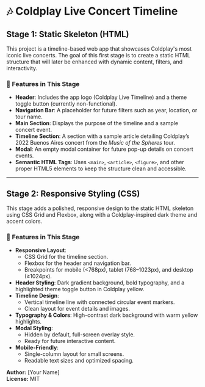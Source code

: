 # 🎶 Coldplay Live Concert Timeline

## Stage 1: Static Skeleton (HTML)
This project is a timeline-based web app that showcases Coldplay's most iconic live concerts. The goal of this first stage is to create a static HTML structure that will later be enhanced with dynamic content, filters, and interactivity.

### 🔧 Features in This Stage
- **Header**: Includes the app logo (Coldplay Live Timeline) and a theme toggle button (currently non-functional).
- **Navigation Bar**: A placeholder for future filters such as year, location, or tour name.
- **Main Section**: Displays the purpose of the timeline and a sample concert event.
- **Timeline Section**: A section with a sample article detailing Coldplay’s 2022 Buenos Aires concert from the *Music of the Spheres* tour.
- **Modal**: An empty modal container for future pop-up details on concert events.
- **Semantic HTML Tags**: Uses `<main>`, `<article>`, `<figure>`, and other proper HTML5 elements to keep the structure clean and accessible.

---

## Stage 2: Responsive Styling (CSS)
This stage adds a polished, responsive design to the static HTML skeleton using CSS Grid and Flexbox, along with a Coldplay-inspired dark theme and accent colors.

### 🎨 Features in This Stage
- **Responsive Layout**: 
  - CSS Grid for the timeline section.
  - Flexbox for the header and navigation bar.
  - Breakpoints for mobile (<768px), tablet (768–1023px), and desktop (≥1024px).
- **Header Styling**: Dark gradient background, bold typography, and a highlighted theme toggle button in Coldplay yellow.
- **Timeline Design**:
  - Vertical timeline line with connected circular event markers.
  - Clean layout for event details and images.
- **Typography & Colors**: High-contrast dark background with warm yellow highlights.
- **Modal Styling**:
  - Hidden by default, full-screen overlay style.
  - Ready for future interactive content.
- **Mobile-Friendly**:
  - Single-column layout for small screens.
  - Readable text sizes and optimized spacing.



**Author:** [Your Name]  
**License:** MIT
